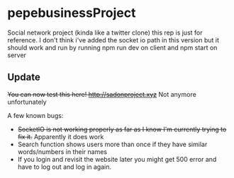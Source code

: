 # pepebusinessProject
Social network project (kinda like a twitter clone) this rep is just for reference. I don't think i've added the socket io path in this version but it should work and run by running npm run dev on client and npm start on server

## Update ##
~~You can now test this here! http://sadonproject.xyz~~ Not anymore unfortunately

A few known bugs:
* ~~SocketIO is not working properly as far as I know I'm currently trying to fix it.~~ Apparently it does work
* Search function shows users more than once if they have similar words/numbers in their names
* If you login and revisit the website later you might get 500 error and have to log out and log in again.
